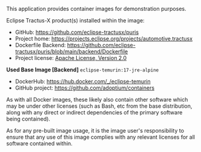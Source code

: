 This application provides container images for demonstration purposes.

Eclipse Tractus-X product(s) installed within the image:

- GitHub: https://github.com/eclipse-tractusx/puris
- Project home: https://projects.eclipse.org/projects/automotive.tractusx
- Dockerfile Backend: https://github.com/eclipse-tractusx/puris/blob/main/backend/Dockerfile
- Project license: [Apache License, Version 2.0](https://github.com/eclipse-tractusx/puris/blob/main/backend/LICENSE)

**Used Base Image [Backend]**
`eclipse-temurin:17-jre-alpine`

- DockerHub: https://hub.docker.com/_/eclipse-temurin
- GitHub project: https://github.com/adoptium/containers

As with all Docker images, these likely also contain other software which may be under other licenses (such as Bash, etc
from the base distribution, along with any direct or indirect dependencies of the primary software being contained).

As for any pre-built image usage, it is the image user's responsibility to ensure that any use of this image complies
with any relevant licenses for all software contained within.
